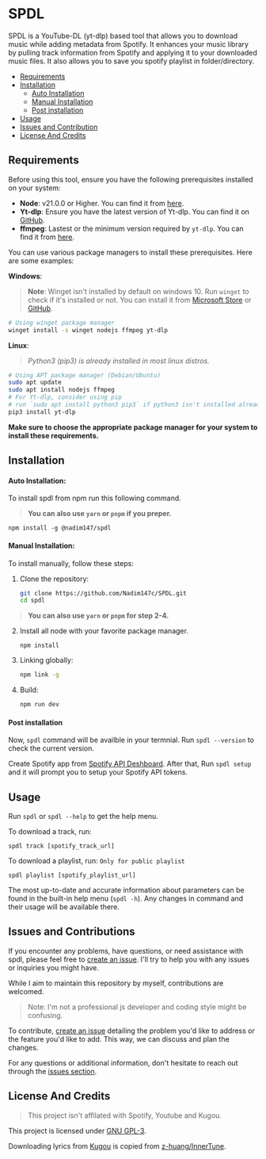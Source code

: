 # SPDL

SPDL is a YouTube-DL (yt-dlp) based tool that allows you to download music while adding metadata from Spotify. It enhances your music library by pulling track information from Spotify and applying it to your downloaded music files. It also allows you to save you spotify playlist in folder/directory.

-   [Requirements](#requirements)
-   [Installation](#installation)
    -   [Auto Installation](#auto-installation)
    -   [Manual Installation](#manual-installation)
    -   [Post installation](#post-installation)
-   [Usage](#usage)
-   [Issues and Contribution](#issues-and-contribution)
-   [License And Credits](#license-and-credits)

## Requirements

Before using this tool, ensure you have the following prerequisites installed on your system:

-   **Node**: v21.0.0 or Higher. You can find it from [here](https://nodejs.org/).
-   **Yt-dlp**: Ensure you have the latest version of Yt-dlp. You can find it on [GitHub](https://github.com/yt-dlp/yt-dlp/wiki/Installation).
-   **ffmpeg**: Lastest or the minimum version required by `yt-dlp`. You can find it from [here](https://www.ffmpeg.org/download.html).

You can use various package managers to install these prerequisites. Here are some examples:

**Windows**:

> **Note**: Winget isn't installed by default on windows 10. Run `winget` to check if it's installed or not.
> You can install it from [Microsoft Store](https://apps.microsoft.com/detail/9NBLGGH4NNS1) or [GitHub](https://github.com/microsoft/winget-cli/releases/latest).

```bash
# Using winget package manager
winget install -s winget nodejs ffmpeg yt-dlp
```

**Linux**:

> _Python3 (pip3) is already installed in most linux distros._

```bash
# Using APT package manager (Debian/Ubuntu)
sudo apt update
sudo apt install nodejs ffmpeg
# For Yt-dlp, consider using pip
# run `sudo apt install python3 pip3` if python3 isn't installed already
pip3 install yt-dlp
```

**Make sure to choose the appropriate package manager for your system to install these requirements.**

## Installation

#### Auto Installation:

To install spdl from npm run this following command.

> **You can also use `yarn` or `pnpm` if you preper.**

```
npm install -g @nadim147/spdl
```

#### Manual Installation:

To install manually, follow these steps:

1.  Clone the repository:
    ```bash
    git clone https://github.com/Nadim147c/SPDL.git
    cd spdl
    ```

> **You can also use `yarn` or `pnpm` for step 2-4.**

2.  Install all node with your favorite package manager.

    ```
    npm install
    ```

3.  Linking globally:

    ```bash
    npm link -g
    ```

4.  Build:

    ```bash
    npm run dev
    ```

#### Post installation

Now, `spdl` command will be availble in your termnial. Run `spdl --version` to check the current version.

Create Spotify app from [Spotify API Deshboard](https://developer.spotify.com/dashboard).
After that, Run `spdl setup` and it will prompt you to setup your Spotify API tokens.

## Usage

Run `spdl` or `spdl --help` to get the help menu.

To download a track, run:

```
spdl track [spotify_track_url]
```

To download a playlist, run: `Only for public playlist`

```
spdl playlist [spotify_playlist_url]
```

The most up-to-date and accurate information about parameters can be found in the built-in help menu (`spdl -h`). Any changes in command and their usage will be available there.

## Issues and Contributions

If you encounter any problems, have questions, or need assistance with spdl, please feel free to [create an issue](https://github.com/Nadim147c/spdl/issues). I'll try to help you with any issues or inquiries you might have.

While I aim to maintain this repository by myself, contributions are welcomed.

> Note: I'm not a professional js developer and coding style might be confusing.

To contribute, [create an issue](https://github.com/Nadim147c/spdl/issues) detailing the problem you'd like to address or the feature you'd like to add. This way, we can discuss and plan the changes.

For any questions or additional information, don't hesitate to reach out through the [issues section](https://github.com/Nadim147c/spdl/issues).

## License And Credits

> This project isn't affilated with Spotify, Youtube and Kugou.

This project is licensed under [GNU GPL-3](./LICENSE).

Downloading lyrics from [Kugou](./src/structure/Kugou.ts) is copied from [z-huang/InnerTune](https://github.com/z-huang/InnerTune).
